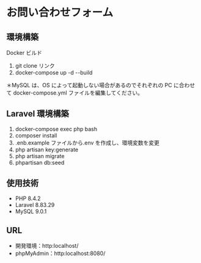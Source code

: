 # お問い合わせフォーム

## 環境構築

Docker ビルド

1. git clone リンク
2. docker-compose up -d --build

＊MySQL は、OS によって起動しない場合があるのでそれぞれの PC に合わせて docker-compose.yml ファイルを編集してください。

## Laravel 環境構築

1. docker-compose exec php bash
2. composer install
3. .enb.example ファイルから.env を作成し、環境変数を変更
4. php artisan key:generate
5. php artisan migrate
6. phpartisan db:seed

## 使用技術

- PHP 8.4.2
- Laravel 8.83.29
- MySQL 9.0.1

## URL

- 開発環境：http:localhost/
- phpMyAdmin：http:localhost:8080/
